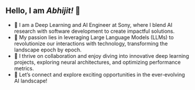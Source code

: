 ## Hello, I am *Abhijit!* 👋

- 🔭 I am a Deep Learning and AI Engineer at Sony, where I blend AI research with software development to create impactful solutions.
- 🚀 My passion lies in leveraging Large Language Models (LLMs) to revolutionize our interactions with technology, transforming the landscape epoch by epoch.
- 🌟 I thrive on collaboration and enjoy diving into innovative deep learning projects, exploring neural architectures, and optimizing performance metrics.
- 🤝 Let’s connect and explore exciting opportunities in the ever-evolving AI landscape!
